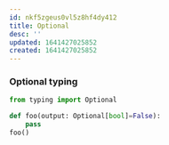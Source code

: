 ```yaml
---
id: nkf5zgeus0vl5z8hf4dy412
title: Optional
desc: ''
updated: 1641427025852
created: 1641427025852
---
```



### Optional typing

```python
from typing import Optional

def foo(output: Optional[bool]=False):
	pass
foo()
```
